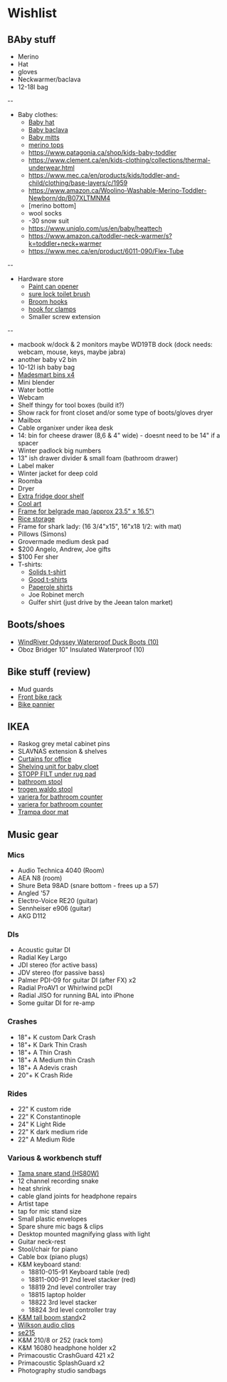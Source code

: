 # Wishlist

## BAby stuff

- Merino
- Hat
- gloves
- Neckwarmer/baclava
- 12-18l bag

--


- Baby clothes:
  - [Baby hat](https://www.mec.ca/en/product/5037-295/Toaster-Earflap-Hat)
  - [Baby baclava](https://www.mec.ca/en/product/5060-506/Starrie-Merino-Balaclava)
  - [Baby mitts](https://www.mec.ca/en/product/5037-298/Toasty-Mitts)
  - [merino tops](https://www.mec.ca/en/product/5054-525/Merino-Long-Sleeve-Crew)
  - https://www.patagonia.ca/shop/kids-baby-toddler
  - https://www.clement.ca/en/kids-clothing/collections/thermal-underwear.html
  - https://www.mec.ca/en/products/kids/toddler-and-child/clothing/base-layers/c/1959
  - https://www.amazon.ca/Woolino-Washable-Merino-Toddler-Newborn/dp/B07XLTMNM4
  - [merino bottom]
  - wool socks
  - -30 snow suit
  - https://www.uniqlo.com/us/en/baby/heattech
  - https://www.amazon.ca/toddler-neck-warmer/s?k=toddler+neck+warmer
  - https://www.mec.ca/en/product/6011-090/Flex-Tube

--

- Hardware store
  - [Paint can opener](https://www.homedepot.ca/product/bennett-paint-can-opener-metal/1000183133)
  - [sure lock toilet brush](https://www.homedepot.ca/product/umbra-umbra-flex-sure-lock-toilet-brush-white/1001547298)
  - [Broom hooks](https://www.homedepot.ca/product/fuller-7-8-inch-spring-loaded-storage-grips-2-pack-/1001159394)
  - [hook for clamps](https://www.homedepot.ca/product/onward-jumbo-wall-hanger-white/1001560072)
  - Smaller screw extension

--

- macbook w/dock & 2 monitors maybe WD19TB dock (dock needs: webcam, mouse, keys, maybe jabra)
- another baby v2 bin
- 10-12l ish baby bag
- [Madesmart bins x4](https://www.amazon.ca/Madesmart-20602-Medium-Basket-Granite/dp/B008VVM468)
- Mini blender
- Water bottle
- Webcam
- Shelf thingy for tool boxes (build it?)
- Show rack for front closet and/or some type of boots/gloves dryer
- Mailbox
- Cable organixer under ikea desk
- 14: bin for cheese drawer (8,6 & 4" wide) - doesnt need to be 14" if a spacer
- Winter padlock big numbers
- 13" ish drawer divider & small foam (bathroom drawer)
- Label maker
- Winter jacket for deep cold
- Roomba
- Dryer
- [Extra fridge door shelf](https://www.reliableparts.ca/product/inv_15152029)
- [Cool art](https://www.concealed-art.com/nes-art)
- [Frame for belgrade map (approx 23.5" x 16.5")](https://www.arttoframe.com/23x15-Satin-White-Frame-picture-frame/FRBW26074?page_type=E)
- [Rice storage](https://www.amazon.ca/11236400-Grips-Piece-Canister-Scoops/dp/B07TCD74ST)
- Frame for shark lady: (16 3/4"x15", 16"x18 1/2: with mat)
- Pillows (Simons)
- Grovermade medium desk pad
- $200 Angelo, Andrew, Joe gifts
- $100 Fer sher
- T-shirts:
  - [Solids t-shirt](https://solids.bandcamp.com/merch)
  - [Good t-shirts](https://us.kowtowclothing.com/)
  - [Paperole shirts](https://www.paperole.com/)
  - Joe Robinet merch
  - Gulfer shirt (just drive by the Jeean talon market)

## Boots/shoes

- [WindRiver Odyssey Waterproof Duck Boots (10)](https://www.marks.com/en/windriver-mens-odyssey-waterproof-duck-boots-103219.html)
- Oboz Bridger 10" Insulated Waterproof (10)

## Bike stuff (review)

- Mud guards
- [Front bike rack](https://www.primeauvelo.com/en/journey-dlx-lowrider-front-rack-22171-0011625.html)
- [Bike pannier](https://www.twowheelgear.com/collections/panniers/products/pannier-backpack-convertible-lite-and-plus?variant=31656254963772)

## IKEA

- Raskog grey metal cabinet pins
- SLAVNAS extension & shelves
- [Curtains for office](https://www.ikea.com/ca/en/p/borghild-sheer-curtains-1-pair-white-00291297/)
- [Shelving unit for baby cloet](https://www.ikea.com/ca/en/p/bror-shelving-unit-black-s89276463/)
- [STOPP FILT under rug pad](https://www.ikea.com/ca/en/p/stopp-filt-rug-underlay-with-anti-slip-90132261/)
- [bathroom stool](https://www.ikea.com/us/en/p/stackholmen-stool-outdoor-light-brown-stained-20411425/)
- [trogen waldo stool](https://www.ikea.com/us/en/p/trogen-childs-step-stool-yellow-80371520/)
- [variera for bathroom counter](https://www.ikea.com/ca/en/p/variera-box-with-handle-bamboo-90226052/)
- [variera for bathroom counter](https://www.ikea.com/ca/en/p/variera-box-with-handle-bamboo-70226053/)
- [Trampa door mat](https://www.ikea.com/ca/en/p/trampa-door-mat-natural-20052187/)

## Music gear

### Mics

- Audio Technica 4040 (Room)
- AEA N8 (room)
- Shure Beta 98AD (snare bottom - frees up a 57)
- Angled '57
- Electro-Voice RE20 (guitar)
- Sennheiser e906 (guitar)
- AKG D112

### DIs

- Acoustic guitar DI
- Radial Key Largo
- JDI stereo (for active bass)
- JDV stereo (for passive bass)
- Palmer PDI-09 for guitar DI (after FX) x2
- Radial ProAV1 or Whirlwind pcDI
- Radial JISO for running BAL into iPhone
- Some guitar DI for re-amp

### Crashes

- 18"+ K custom Dark Crash
- 18"+ K Dark Thin Crash
- 18"+ A Thin Crash
- 18"+ A Medium thin Crash
- 18"+ A Adevis crash
- 20"+ K Crash Ride

### Rides

- 22" K custom ride
- 22" K Constantinople
- 24" K Light Ride
- 22" K dark medium ride
- 22" A Medium Ride

### Various & workbench stuff

- [Tama snare stand (HS80W)](https://www.timpano-percussion.com/us/pied-de-caisse-claire-tama-roadpro-hs80w.html?id=43102689)
- 12 channel recording snake
- heat shrink
- cable gland joints for headphone repairs
- Artist tape
- tap for mic stand size
- Small plastic envelopes
- Spare shure mic bags & clips
- Desktop mounted magnifying glass with light
- Guitar neck-rest
- Stool/chair for piano
- Cable box (piano plugs)
- K&M keyboard stand:
  - 18810-015-91 Keyboard table (red)
  - 18811-000-91 2nd level stacker (red)
  - 18819 2nd level controller tray
  - 18815 laptop holder
  - 18822 3rd level stacker
  - 18824 3rd level controller tray
- [K&M tall boom stand](http://www.economik.com/km/21021-black/)x2
- [Wilkson audio clips](https://www.soundonsound.com/reviews/wilkinson-audio-mic-clips)
- [se215](https://www.shure.com/en-US/products/earphones/se215)
- K&M 210/8 or 252 (rack tom)
- K&M 16080 headphone holder x2
- Primacoustic CrashGuard 421 x2
- Primacoustic SplashGuard x2
- Photography studio sandbags
